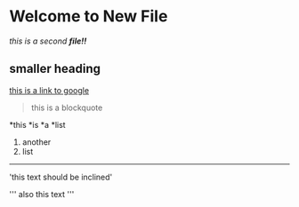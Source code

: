# Welcome to New File

*this is a second **file!!***

## smaller heading

[this is a link to google](google.com)

> this is a blockquote

*this
*is
*a
*list

1. another
2. list

---

'this text should be inclined'

'''
also this
text
'''
